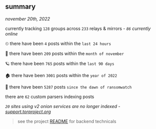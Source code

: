 
## summary
_november 20th, 2022_

currently tracking `128` groups across `233` relays & mirrors - _`86` currently online_

⏲ there have been `4` posts within the `last 24 hours`

🦈 there have been `209` posts within the `month of november`

🪐 there have been `765` posts within the `last 90 days`

🏚 there have been `3001` posts within the `year of 2022`

🦕 there have been `5287` posts `since the dawn of ransomwatch`

there are `62` custom parsers indexing posts

_`20` sites using v2 onion services are no longer indexed - [support.torproject.org](https://support.torproject.org/onionservices/v2-deprecation/)_

> see the project [README](https://github.com/joshhighet/ransomwatch#ransomwatch--) for backend technicals
